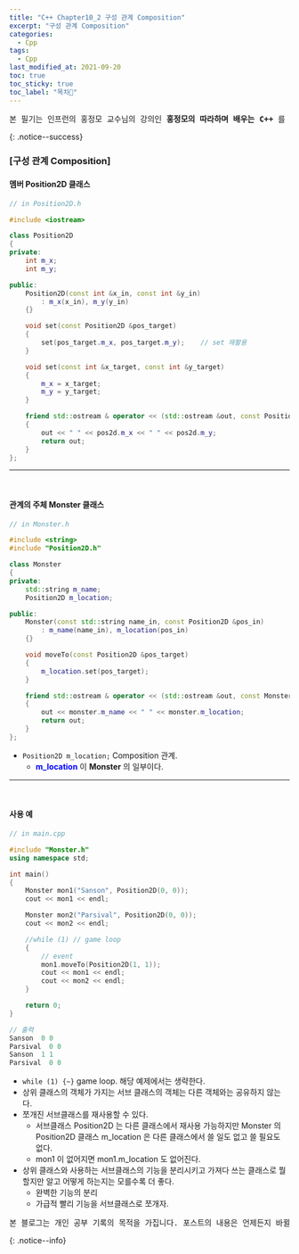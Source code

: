 ```yaml
---
title: "C++ Chapter10_2 구성 관계 Composition"
excerpt: "구성 관계 Composition"
categories:
  - Cpp
tags:
  - Cpp
last_modified_at: 2021-09-20
toc: true
toc_sticky: true
toc_label: "목차👀"
---
```


<pre>본 필기는 인프런의 홍정모 교수님의 강의인 <b>홍정모의 따라하며 배우는 C++</b> 를 듣고 작성합니다.</pre>{: .notice--success}

### [구성 관계 Composition]
#### 멤버 Position2D 클래스
```cpp
// in Position2D.h

#include <iostream>

class Position2D
{
private:
    int m_x;
    int m_y;

public:
    Position2D(const int &x_in, const int &y_in)
        : m_x(x_in), m_y(y_in)
    {}

    void set(const Position2D &pos_target)
    {
        set(pos_target.m_x, pos_target.m_y);	// set 재활용
    }

    void set(const int &x_target, const int &y_target)
    {
        m_x = x_target;
        m_y = y_target;
    }

    friend std::ostream & operator << (std::ostream &out, const Position2D &pos2d)
    {
        out << " " << pos2d.m_x << " " << pos2d.m_y;
        return out;
    }
};
```

___
<br>

#### 관계의 주체 Monster 클래스
```cpp
// in Monster.h

#include <string>
#include "Position2D.h"

class Monster
{
private:
    std::string m_name;	
    Position2D m_location;	

public:
    Monster(const std::string name_in, const Position2D &pos_in)
        : m_name(name_in), m_location(pos_in)
    {}

    void moveTo(const Position2D &pos_target)
    {
        m_location.set(pos_target);
    }

    friend std::ostream & operator << (std::ostream &out, const Monster &monster) 
    {
        out << monster.m_name << " " << monster.m_location;
        return out;
    }
};
```
* `Position2D m_location;` Composition 관계. 
    * <span style="color:blue">**m_location**</span> 이 **Monster** 의 일부이다.

___
<br>

#### 사용 예
```cpp
// in main.cpp

#include "Monster.h"
using namespace std;

int main()
{
    Monster mon1("Sanson", Position2D(0, 0));
    cout << mon1 << endl;

    Monster mon2("Parsival", Position2D(0, 0));
    cout << mon2 << endl;

    //while (1)	// game loop
    {
        // event
        mon1.moveTo(Position2D(1, 1));
        cout << mon1 << endl;
        cout << mon2 << endl;
    }

    return 0;
}

// 출력
Sanson  0 0
Parsival  0 0
Sanson  1 1
Parsival  0 0
```
* `while (1) {~}` game loop. 해당 예제에서는 생략한다.
* 상위 클래스의 객체가 가지는 서브 클래스의 객체는 다른 객체와는 공유하지 않는다.
* 쪼개진 서브클래스를 재사용할 수 있다. 
    * 서브클래스 Position2D 는 다른 클래스에서 재사용 가능하지만 Monster 의 Position2D 클래스 m_location 은 다른 클래스에서 쓸 일도 없고 쓸 필요도 없다.
    * mon1 이 없어지면 mon1.m_location 도 없어진다.
* 상위 클래스와 사용하는 서브클래스의 기능을 분리시키고 가져다 쓰는 클래스로 뭘 할지만 알고 어떻게 하는지는 모를수록 더 좋다. 
    * 완벽한 기능의 분리
    * 가급적 빨리 기능을 서브클래스로 쪼개자.
    

<pre>본 블로그는 개인 공부 기록의 목적을 가집니다. 포스트의 내용은 언제든지 바뀔 수 있습니다.</pre>{: .notice--info}